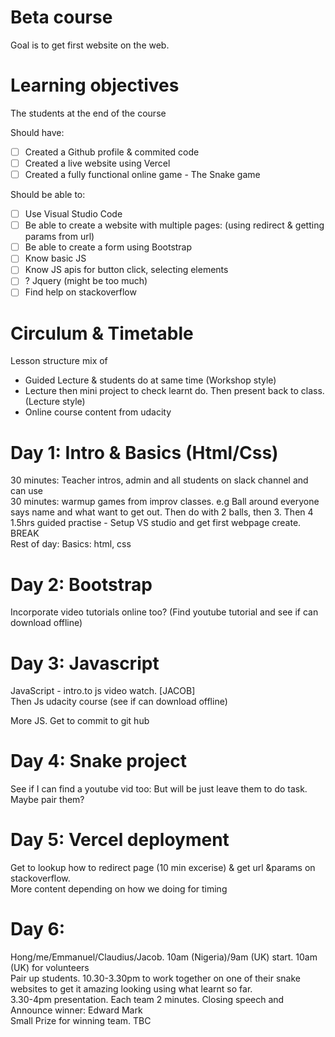 # Beta course
Goal is to get first website on the web. 

# Learning objectives
The students at the end of the course

Should have:
- [ ] Created a Github profile & commited code
- [ ] Created a live website using Vercel
- [ ] Created a fully functional online game - The Snake game

Should be able to:
- [ ] Use Visual Studio Code
- [ ] Be able to create a website with multiple pages: (using redirect & getting params from url)
- [ ] Be able to create a form using Bootstrap
- [ ] Know basic JS
- [ ] Know JS apis for button click, selecting elements
- [ ] ? Jquery (might be too much)
- [ ] Find help on stackoverflow

# Circulum & Timetable
Lesson structure mix of 
- Guided Lecture & students do at same time (Workshop style)
- Lecture then mini project to check learnt do. Then present back to class. (Lecture style)
- Online course content from udacity

# Day 1: Intro & Basics (Html/Css)
30 minutes: Teacher intros, admin and all students on slack channel and can use  
30 minutes: warmup games from improv classes. e.g Ball around everyone says name and what want to get out. Then do with 2 balls, then 3. Then 4  
1.5hrs guided practise - Setup VS studio and get first webpage create.  
BREAK  
Rest of day: Basics: html, css  

# Day 2: Bootstrap
Incorporate video tutorials online too? (Find youtube tutorial and see if can download offline)

# Day 3: Javascript
JavaScript - intro.to js video watch. [JACOB]  
Then Js udacity course (see if can download offline)  

More JS. Get to commit to git hub

# Day 4: Snake project
See if I can find a youtube vid too: But will be just leave them to do task. Maybe pair them?  

# Day 5: Vercel deployment
Get to lookup how to redirect page (10 min excerise) & get url &params  on stackoverflow.  
More content depending on how we doing for timing  

# Day 6: 
Hong/me/Emmanuel/Claudius/Jacob. 10am (Nigeria)/9am (UK) start. 10am (UK) for volunteers  
Pair up students. 10.30-3.30pm to work together on one of their snake websites to get it amazing looking using what learnt so far.  
3.30-4pm presentation. Each team 2 minutes. Closing speech and Announce winner: Edward Mark  
Small Prize for winning team. TBC  

